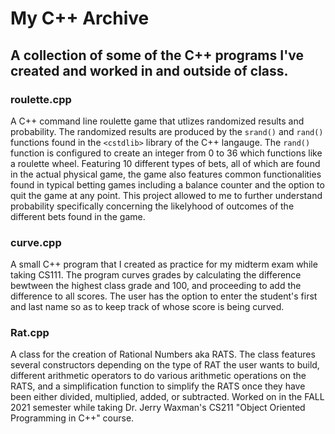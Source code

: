 # My C++ Archive
## A collection of some of the C++ programs I've created and worked in and outside of class.

### roulette.cpp
A C++ command line roulette game that utlizes randomized results and probability. The randomized results are produced by the `srand()` and `rand()` functions found in the `<cstdlib>` library of the C++ langauge. The `rand()` function is configured to create an integer from 0 to 36 which functions like a roulette wheel. Featuring 10 different types of bets, all of which are found in the actual physical game, the game also features common functionalities found in typical betting games including a balance counter and the option to quit the game at any point. This project allowed to me to further understand probability specifically concerning the likelyhood of outcomes of the different bets found in the game.

### curve.cpp

A small C++ program that I created as practice for my midterm exam while taking CS111. The program curves grades by calculating the difference bewtween the highest class grade and 100, and proceeding to add the difference to all scores. The user has the option to enter the student's first and last name so as to keep track of whose score is being curved.

### Rat.cpp

A class for the creation of Rational Numbers aka RATS. The class features several constructors depending on the type of RAT the user wants to build, different arithmetic operators to do various arithmetic operations on the RATS, and a simplification function to simplify the RATS once they have been either divided, multiplied, added, or subtracted. Worked on in the FALL 2021 semester while taking Dr. Jerry Waxman's CS211 "Object Oriented Programming in C++" course. 
